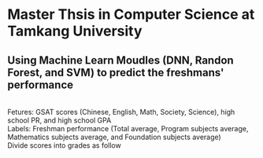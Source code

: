 # Master Thsis in Computer Science at Tamkang University
## Using Machine Learn Moudles (DNN, Randon Forest, and SVM) to predict the freshmans' performance
<br>Fetures: GSAT scores (Chinese, English, Math, Society, Science), high school PR, and high school GPA
<br>Labels: Freshman performance (Total average, Program subjects average, Mathematics subjects average, and Foundation subjects average)
<br>        Divide scores into grades as follow
